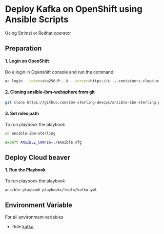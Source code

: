 # Deploy Kafka on OpenShift using Ansible Scripts

Using Strimzi or Redhat operator

## Preparation

#### 1. Login on OpenShift

Do a login in Openshift console and run the command:

```bash 
oc login --token=sha256~P...k --server=https://c....containers.cloud.xxx.com:31234
```

#### 2. Cloning ansible-ibm-websphere from git

```bash 
git clone https://github.com/ibm-sterling-devops/ansible-ibm-sterling.git
```

#### 3. Set roles path

To run playbook the playbook

```bash 
cd ansible-ibm-sterling

export ANSIBLE_CONFIG=./ansible.cfg 
```

## Deploy Cloud beaver 

#### 1. Run the Playbook

To run playbook the playbook

```bash 
ansible-playbook playbooks/tools/kafka.yml
```

## Environment Variable

For all environment variables

* Role [kafka](../../roles/kafka)
